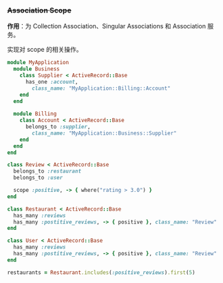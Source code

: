 ### ~~Association Scope~~

**作用**：为 Collection Association、Singular Associations 和 Association 服务。

实现对 scope 的相关操作。

```ruby
module MyApplication
  module Business
    class Supplier < ActiveRecord::Base
      has_one :account,
        class_name: "MyApplication::Billing::Account"
    end
  end
 
  module Billing
    class Account < ActiveRecord::Base
      belongs_to :supplier,
        class_name: "MyApplication::Business::Supplier"
    end
  end
end
```

```ruby
class Review < ActiveRecord::Base
  belongs_to :restaurant
  belongs_to :user

  scope :positive, -> { where("rating > 3.0") }
end

class Restaurant < ActiveRecord::Base
  has_many :reviews
  has_many :postitive_reviews, -> { positive }, class_name: "Review"
end

class User < ActiveRecord::Base
  has_many :reviews
  has_many :postitive_reviews, -> { positive }, class_name: "Review"
end
```

```ruby
restaurants = Restaurant.includes(:positive_reviews).first(5)
```
